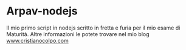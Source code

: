 # Arpav-nodejs
Il mio primo script in nodejs scritto in fretta e furia per il mio esame di Maturità.
Altre informazioni le potete trovare nel mio blog www.cristianocolpo.com
